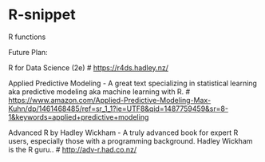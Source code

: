 # R-snippet
R functions 

Future Plan: 

R for Data Science (2e) # https://r4ds.hadley.nz/ 


Applied Predictive Modeling - A great text specializing in statistical learning aka predictive modeling aka machine learning with R. # https://www.amazon.com/Applied-Predictive-Modeling-Max-Kuhn/dp/1461468485/ref=sr_1_1?ie=UTF8&qid=1487759459&sr=8-1&keywords=applied+predictive+modeling


Advanced R by Hadley Wickham - A truly advanced book for expert R users, especially those with a programming background. Hadley Wickham is the R guru.. # http://adv-r.had.co.nz/

